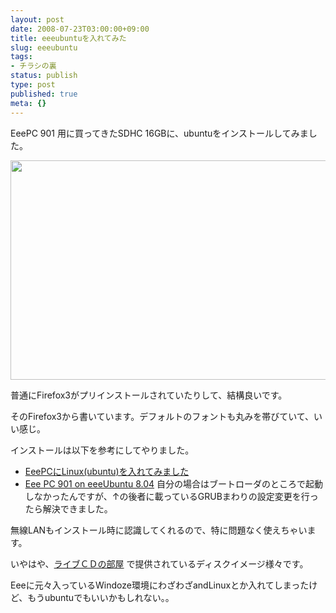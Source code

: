```yaml
---
layout: post
date: 2008-07-23T03:00:00+09:00
title: eeeubuntuを入れてみた
slug: eeeubuntu
tags:
- チラシの裏
status: publish
type: post
published: true
meta: {}
---
```

EeePC 901 用に買ってきたSDHC 16GBに、ubuntuをインストールしてみました。

<span class="mt-enclosure mt-enclosure-image" style="display: inline;"><a href="http://wo.skr.jp/images/uploads/080723.htmll" onclick="window.open('http://wo.skr.jp/images/uploads/080723.html','popup','width=1024,height=600,scrollbars=no,resizable=no,toolbar=no,directories=no,location=no,menubar=no,status=no,left=0,top=0'); return false"><img src="http://wo.skr.jp/images/uploads/assets_c/2008/07/Screenshot-thumb-600x351.png" width="600" height="351" alt="" class="mt-image-none" style="" /></a></span>

普通にFirefox3がプリインストールされていたりして、結構良いです。

そのFirefox3から書いています。デフォルトのフォントも丸みを帯びていて、いい感じ。

インストールは以下を参考にしてやりました。

<!--more-->
- <a href="http://pink-banbi.blog.so-net.ne.jp/2008-06-13">EeePCにLinux(ubuntu)を入れてみました</a>
- <a href="http://d.hatena.ne.jp/piropati/20080718/1216393627">Eee PC 901 on eeeUbuntu 8.04</a>
自分の場合はブートローダのところで起動しなかったんですが、↑の後者に載っているGRUBまわりの設定変更を行ったら解決できました。

無線LANもインストール時に認識してくれるので、特に問題なく使えちゃいます。

いやはや、<a href="http://2.csx.jp/livecdroom/">ライブＣＤの部屋</a> で提供されているディスクイメージ様々です。

Eeeに元々入っているWindoze環境にわざわざandLinuxとか入れてしまったけど、もうubuntuでもいいかもしれない。。
